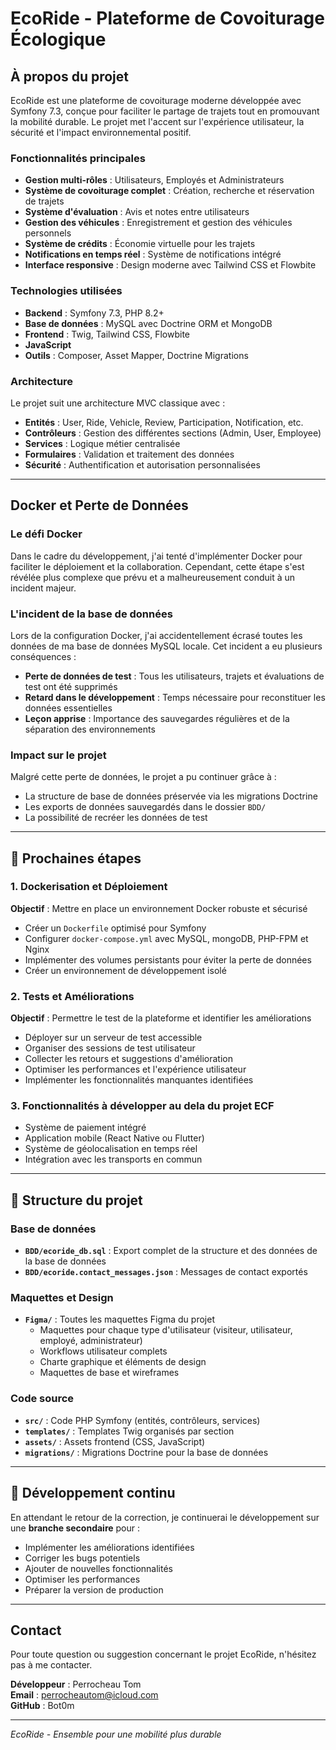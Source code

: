 # EcoRide - Plateforme de Covoiturage Écologique

## À propos du projet

EcoRide est une plateforme de covoiturage moderne développée avec Symfony 7.3, conçue pour faciliter le partage de trajets tout en promouvant la mobilité durable. Le projet met l'accent sur l'expérience utilisateur, la sécurité et l'impact environnemental positif.

### Fonctionnalités principales

- **Gestion multi-rôles** : Utilisateurs, Employés et Administrateurs
- **Système de covoiturage complet** : Création, recherche et réservation de trajets
- **Système d'évaluation** : Avis et notes entre utilisateurs
- **Gestion des véhicules** : Enregistrement et gestion des véhicules personnels
- **Système de crédits** : Économie virtuelle pour les trajets
- **Notifications en temps réel** : Système de notifications intégré
- **Interface responsive** : Design moderne avec Tailwind CSS et Flowbite

### Technologies utilisées

- **Backend** : Symfony 7.3, PHP 8.2+
- **Base de données** : MySQL avec Doctrine ORM et MongoDB
- **Frontend** : Twig, Tailwind CSS, Flowbite
- **JavaScript**
- **Outils** : Composer, Asset Mapper, Doctrine Migrations

### Architecture

Le projet suit une architecture MVC classique avec :
- **Entités** : User, Ride, Vehicle, Review, Participation, Notification, etc.
- **Contrôleurs** : Gestion des différentes sections (Admin, User, Employee)
- **Services** : Logique métier centralisée
- **Formulaires** : Validation et traitement des données
- **Sécurité** : Authentification et autorisation personnalisées

---

## Docker et Perte de Données

### Le défi Docker

Dans le cadre du développement, j'ai tenté d'implémenter Docker pour faciliter le déploiement et la collaboration. Cependant, cette étape s'est révélée plus complexe que prévu et a malheureusement conduit à un incident majeur.

### L'incident de la base de données

Lors de la configuration Docker, j'ai accidentellement écrasé toutes les données de ma base de données MySQL locale. Cet incident a eu plusieurs conséquences :

- **Perte de données de test** : Tous les utilisateurs, trajets et évaluations de test ont été supprimés
- **Retard dans le développement** : Temps nécessaire pour reconstituer les données essentielles
- **Leçon apprise** : Importance des sauvegardes régulières et de la séparation des environnements

### Impact sur le projet

Malgré cette perte de données, le projet a pu continuer grâce à :
- La structure de base de données préservée via les migrations Doctrine
- Les exports de données sauvegardés dans le dossier `BDD/`
- La possibilité de recréer les données de test

---

## 🚀 Prochaines étapes

### 1. Dockerisation et Déploiement

**Objectif** : Mettre en place un environnement Docker robuste et sécurisé

- Créer un `Dockerfile` optimisé pour Symfony
- Configurer `docker-compose.yml` avec MySQL, mongoDB, PHP-FPM et Nginx
- Implémenter des volumes persistants pour éviter la perte de données
- Créer un environnement de développement isolé

### 2. Tests et Améliorations

**Objectif** : Permettre le test de la plateforme et identifier les améliorations

- Déployer sur un serveur de test accessible
- Organiser des sessions de test utilisateur
- Collecter les retours et suggestions d'amélioration
- Optimiser les performances et l'expérience utilisateur
- Implémenter les fonctionnalités manquantes identifiées

### 3. Fonctionnalités à développer au dela du projet ECF

- Système de paiement intégré
- Application mobile (React Native ou Flutter)
- Système de géolocalisation en temps réel
- Intégration avec les transports en commun

---

## 📁 Structure du projet

### Base de données
- **`BDD/ecoride_db.sql`** : Export complet de la structure et des données de la base de données
- **`BDD/ecoride.contact_messages.json`** : Messages de contact exportés

### Maquettes et Design
- **`Figma/`** : Toutes les maquettes Figma du projet
  - Maquettes pour chaque type d'utilisateur (visiteur, utilisateur, employé, administrateur)
  - Workflows utilisateur complets
  - Charte graphique et éléments de design
  - Maquettes de base et wireframes

### Code source
- **`src/`** : Code PHP Symfony (entités, contrôleurs, services)
- **`templates/`** : Templates Twig organisés par section
- **`assets/`** : Assets frontend (CSS, JavaScript)
- **`migrations/`** : Migrations Doctrine pour la base de données

---

## 🔄 Développement continu

En attendant le retour de la correction, je continuerai le développement sur une **branche secondaire** pour :

- Implémenter les améliorations identifiées
- Corriger les bugs potentiels
- Ajouter de nouvelles fonctionnalités
- Optimiser les performances
- Préparer la version de production

---

## Contact

Pour toute question ou suggestion concernant le projet EcoRide, n'hésitez pas à me contacter.

**Développeur** : Perrocheau Tom  
**Email** : perrocheautom@icloud.com  
**GitHub** : Bot0m

---

*EcoRide - Ensemble pour une mobilité plus durable* 